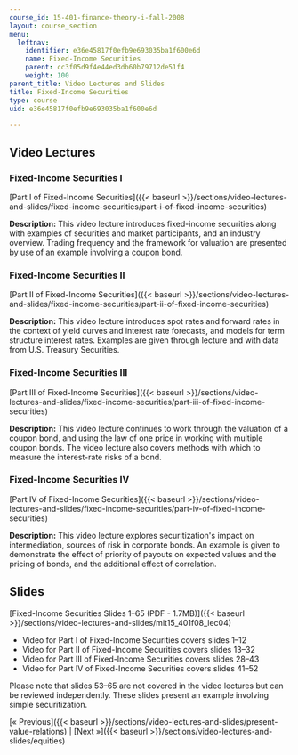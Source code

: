 ```yaml
---
course_id: 15-401-finance-theory-i-fall-2008
layout: course_section
menu:
  leftnav:
    identifier: e36e45817f0efb9e693035ba1f600e6d
    name: Fixed-Income Securities
    parent: cc3f05d9f4e44ed3db60b79712de51f4
    weight: 100
parent_title: Video Lectures and Slides
title: Fixed-Income Securities
type: course
uid: e36e45817f0efb9e693035ba1f600e6d

---
```


Video Lectures
--------------

### Fixed-Income Securities I

[Part I of Fixed-Income Securities]({{< baseurl >}}/sections/video-lectures-and-slides/fixed-income-securities/part-i-of-fixed-income-securities)

**Description:** This video lecture introduces fixed-income securities along with examples of securities and market participants, and an industry overview. Trading frequency and the framework for valuation are presented by use of an example involving a coupon bond.

### Fixed-Income Securities II

[Part II of Fixed-Income Securities]({{< baseurl >}}/sections/video-lectures-and-slides/fixed-income-securities/part-ii-of-fixed-income-securities)

**Description:** This video lecture introduces spot rates and forward rates in the context of yield curves and interest rate forecasts, and models for term structure interest rates. Examples are given through lecture and with data from U.S. Treasury Securities.

### Fixed-Income Securities III

[Part III of Fixed-Income Securities]({{< baseurl >}}/sections/video-lectures-and-slides/fixed-income-securities/part-iii-of-fixed-income-securities)

**Description:** This video lecture continues to work through the valuation of a coupon bond, and using the law of one price in working with multiple coupon bonds. The video lecture also covers methods with which to measure the interest-rate risks of a bond.

### Fixed-Income Securities IV

[Part IV of Fixed-Income Securities]({{< baseurl >}}/sections/video-lectures-and-slides/fixed-income-securities/part-iv-of-fixed-income-securities)

**Description:** This video lecture explores securitization's impact on intermediation, sources of risk in corporate bonds. An example is given to demonstrate the effect of priority of payouts on expected values and the pricing of bonds, and the additional effect of correlation.

Slides
------

[Fixed-Income Securities Slides 1–65 (PDF - 1.7MB)]({{< baseurl >}}/sections/video-lectures-and-slides/mit15_401f08_lec04)

*   Video for Part I of Fixed-Income Securities covers slides 1–12
*   Video for Part II of Fixed-Income Securities covers slides 13–32
*   Video for Part III of Fixed-Income Securities covers slides 28–43
*   Video for Part IV of Fixed-Income Securities covers slides 41–52

Please note that slides 53–65 are not covered in the video lectures but can be reviewed independently. These slides present an example involving simple securitization.

[« Previous]({{< baseurl >}}/sections/video-lectures-and-slides/present-value-relations) | [Next »]({{< baseurl >}}/sections/video-lectures-and-slides/equities)
